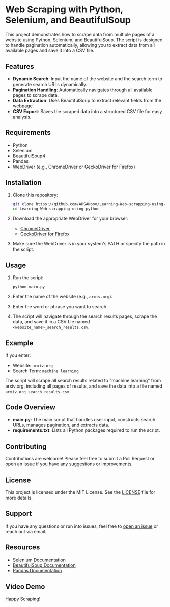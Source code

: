 # Web Scraping with Python, Selenium, and BeautifulSoup

This project demonstrates how to scrape data from multiple pages of a website using Python, Selenium, and BeautifulSoup. The script is designed to handle pagination automatically, allowing you to extract data from all available pages and save it into a CSV file.

## Features

- **Dynamic Search**: Input the name of the website and the search term to generate search URLs dynamically.
- **Pagination Handling**: Automatically navigates through all available pages to scrape data.
- **Data Extraction**: Uses BeautifulSoup to extract relevant fields from the webpage.
- **CSV Export**: Saves the scraped data into a structured CSV file for easy analysis.

## Requirements

- Python
- Selenium
- BeautifulSoup4
- Pandas
- WebDriver (e.g., ChromeDriver or GeckoDriver for Firefox)

## Installation

1. Clone this repository:
    ```bash
    git clone https://github.com/AHSANooo/Learning-Web-scrapping-using-python.git
    cd Learning-Web-scrapping-using-python
    ```

2. Download the appropriate WebDriver for your browser:
    - [ChromeDriver](https://sites.google.com/a/chromium.org/chromedriver/)
    - [GeckoDriver for Firefox](https://github.com/mozilla/geckodriver/releases)

3. Make sure the WebDriver is in your system's PATH or specify the path in the script.

## Usage

1. Run the script:
    ```bash
    python main.py
    ```

2. Enter the name of the website (e.g., `arxiv.org`).

3. Enter the word or phrase you want to search.

4. The script will navigate through the search results pages, scrape the data, and save it in a CSV file named `<website_name>_search_results.csv`.

## Example

If you enter:
- Website: `arxiv.org`
- Search Term: `machine learning`

The script will scrape all search results related to "machine learning" from arxiv.org, including all pages of results, and save the data into a file named `arxiv.org_search_results.csv`.

## Code Overview

- **main.py**: The main script that handles user input, constructs search URLs, manages pagination, and extracts data.
- **requirements.txt**: Lists all Python packages required to run the script.

## Contributing

Contributions are welcome! Please feel free to submit a Pull Request or open an Issue if you have any suggestions or improvements.

## License

This project is licensed under the MIT License. See the [LICENSE](LICENSE) file for more details.

## Support

If you have any questions or run into issues, feel free to [open an issue](https://github.com/your-username/web-scraping-multiple-pages/issues) or reach out via email.

## Resources

- [Selenium Documentation](https://www.selenium.dev/documentation/)
- [BeautifulSoup Documentation](https://www.crummy.com/software/BeautifulSoup/bs4/doc/)
- [Pandas Documentation](https://pandas.pydata.org/pandas-docs/stable/)

## Video Demo


Happy Scraping!
